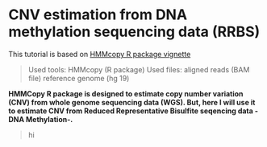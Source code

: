 # CNV estimation from DNA methylation sequencing data (RRBS)

This tutorial is based on [HMMcopy R package vignette](https://www.bioconductor.org/packages/release/bioc/html/HMMcopy.html)

> Used tools: HMMcopy (R package)
> Used files: aligned reads (BAM file)
              reference genome (hg 19)
           
           
**HMMCopy R package is designed to estimate copy number variation (CNV) from whole genome sequencing data (WGS). But, here I will use it to estimate CNV from Reduced Representative Bisulfite seqencing data -DNA Methylation-.**


> hi



